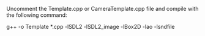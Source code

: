 Uncomment the Template.cpp or CameraTemplate.cpp file and
compile with the following command:

g++ -o Template *.cpp -lSDL2 -lSDL2_image -lBox2D -lao -lsndfile 
